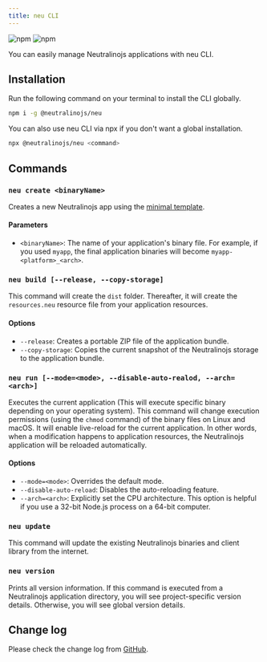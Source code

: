 ```yaml
---
title: neu CLI
---
```


![npm](https://img.shields.io/npm/v/@neutralinojs/neu)
![npm](https://img.shields.io/npm/dt/@neutralinojs/neu)

You can easily manage Neutralinojs applications with neu CLI.

## Installation

Run the following command on your terminal to install the CLI globally.

```bash
npm i -g @neutralinojs/neu
```

You can also use neu CLI via npx if you don't want a global installation.

```bash
npx @neutralinojs/neu <command>
```

## Commands

### `neu create <binaryName>`

Creates a new Neutralinojs app using the [minimal template](https://github.com/neutralinojs/neutralinojs-minimal).

#### Parameters

- `<binaryName>`: The name of your application's binary file. For example, if you used `myapp`,
the final application binaries will become `myapp-<platform>_<arch>`.

### `neu build [--release, --copy-storage]`
This command will create the `dist` folder. Thereafter, it will create the `resources.neu` resource file from
your application resources.

#### Options
- `--release`: Creates a portable ZIP file of the application bundle.
- `--copy-storage`: Copies the current snapshot of the Neutralinojs storage to the application bundle.

### `neu run [--mode=<mode>, --disable-auto-realod, --arch=<arch>]`
Executes the current application (This will execute specific binary depending on your operating system).
This command will change execution permissions (using the `chmod` command) of the binary files on Linux and macOS.
It will enable live-reload for the current application.
In other words, when a modification happens to application resources,
the Neutralinojs application will be reloaded automatically.

#### Options
- `--mode=<mode>`: Overrides the default mode.
- `--disable-auto-reload`: Disables the auto-reloading feature.
- `--arch=<arch>`: Explicitly set the CPU architecture. This option is helpful if you use a 32-bit Node.js process
on a 64-bit computer.

### `neu update`
This command will update the existing Neutralinojs binaries and client library from the internet.

### `neu version`
Prints all version information. If this command is executed from a Neutralinojs application directory,
you will see project-specific version details. Otherwise, you will see global version details.

## Change log
Please check the change log from [GitHub](https://github.com/neutralinojs/neutralinojs-cli/blob/master/CHANGELOG.md).
